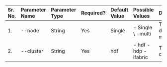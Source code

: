 |  Sr. No. |    Parameter Name        |       Parameter Type    |   Required?    |    Default Value   |      Possible Values          |        Description                | 
|  :---    |    :---                  |       :---              |   :---         |    :---            |      :---                     |        :---                       | 
|  1.      |    --node                |       String            |      Yes       |      Single        |    - Single \ -multi          |   Type of deployment model        | 
|  2.      |    --cluster             |       String            |      Yes       |      hdf           |  - hdf - hdp - ifabric        |   Type of cluster                 |      |  3.      |    --stack_name_initial  |       String            |      Yes       |      default       |   Initial with 2 letters only |   Initial for the cluster         |
